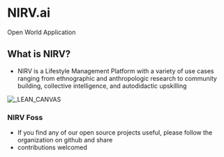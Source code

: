 # NIRV.ai

Open World Application

## What is NIRV?

- NIRV is a Lifestyle Management Platform with a variety of use cases ranging from ethnographic and anthropologic research to community building, collective intelligence, and autodidactic upskilling

![_LEAN_CANVAS](https://user-images.githubusercontent.com/10324554/212938679-2b951e8b-1a7f-40b5-ae1b-d7ffd32c2a0c.png)

### NIRV Foss

- If you find any of our open source projects useful, please follow the organization on github and share
- contributions welcomed

